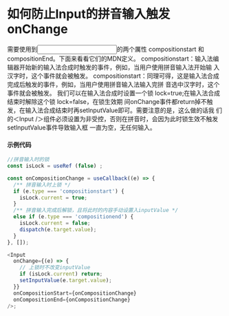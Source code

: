 # 如何防止Input的拼音输入触发onChange

需要使用到<Input />的两个厲性 compositionstart 和compositionEnd。下面来看看它们的MDN定义。
compositionstart：输入法编辑器开始新的输入法合成时触发的事件，例如，当用户使用拼音输入法开始输
入汉字时，这个事件就会被触发。
compositionstart：同理可得，这是输入法合成完成后触发的事件，例如，当用户使用拼音输入法输入完拼
音选中汉字时，这个事件就会被触发。
我们可以在输入法合成时设置一个锁 lock=true;在输入法合成结束时解除这个锁 lock=false，在锁生效期
间onChange事件都return掉不触发，在输入法合成结束时再setlnputValue即可。需要注意的是，这么做的话我
们的＜Input /＞组件必须设置为非受控，否则在拼音时，会因为此时锁生效不触发setlnputValue事件导致输入框
一直为空，无任何输入。

#### 示例代码

~~~js
//拼音输入时的锁
const isLock = useRef (false) ;

const onCompositionChange = useCallback((e) => {
  /** 拼音输入时上锁 */
  if (e.type === 'compositionstart') {
    isLock.current = true;
  } 
  /** 拼音输入完成后解锁，且将此时的内容手动设置入inputValue */
  else if (e.type === 'compositionend') {
    isLock.current = false;
    dispatch(e.target.value);
  }
}, []);

<Input
  onChange={(e) => {
    // 上锁时不改变inputValue
    if (isLock.current) return;
    setInputValue(e.target.value);
  }}
  onCompositionStart={onCompositionChange}
  onCompositionEnd={onCompositionChange}
/>;
~~~

